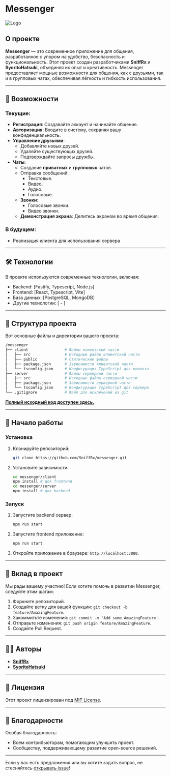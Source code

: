 # Messenger

![Logo](https://via.placeholder.com/200) <!-- Замените на логотип проекта, если он есть -->

## О проекте

**Messenger** — это современное приложение для общения, разработанное с упором на удобство, безопасность и функциональность. Этот проект создан разработчиками **SniffRx** и **SyoritoHatsuki**, объединяя их опыт и креативность. Messenger предоставляет мощные возможности для общения, как с друзьями, так и в групповых чатах, обеспечивая лёгкость и гибкость использования.

---

## 🚀 Возможности

### Текущие:
- **Регистрация**: Создавайте аккаунт и начинайте общение.
- **Авторизация**: Входите в систему, сохраняя вашу конфиденциальность.
- **Управление друзьями**:
    - Добавляйте новых друзей.
    - Удаляйте существующих друзей.
    - Подтверждайте запросы дружбы.
- **Чаты**:
    - Создание **приватных** и **групповых** чатов.
    - Отправка сообщений:
        - Текстовые.
        - Видео.
        - Аудио.
        - Голосовые.
    - **Звонки**:
      - Голосовые звонки.
      - Видео звонки.
    - **Демонстрация экрана**: Делитесь экраном во время общения.

### В будущем:
- Реализация клиента для использования сервера

---

## 🛠️ Технологии

В проекте используются современные технологии, включая:
- Backend: [Fastify, Typescript, Node.js]
- Frontend: [React, Typescript, Vite]
- База данных: [PostgreSQL, MongoDB]
- Другие технологии: [ - ]

---

## 📂 Структура проекта

Вот основные файлы и директории вашего проекта:
```bash
/messenger
├── client                # Файлы клиентской части
│   ├── src               # Исходные файлы клиентской части
│   ├── public            # Статические файлы
│   ├── package.json      # Зависимости клиентской части
│   └── tsconfig.json     # Конфигурация TypeScript для клиента
├── server                # Файлы серверной части
│   ├── src               # Исходные файлы серверной части
│   ├── package.json      # Зависимости серверной части
│   └── tsconfig.json     # Конфигурация TypeScript для сервера
└── .gitignore            # Файл для исключений из git
```

**[Полный исходный код доступен здесь.](https://github.com/SniffRx/messenger)**

---

## 🏁 Начало работы

### Установка

1. Клонируйте репозиторий:
   ```bash
   git clone https://github.com/SniffRx/messenger.git
   ```
2. Установите зависимости
    ```bash
    cd messenger/client
    npm install # для frontend
    cd messenger/server
    npm install # для backend
    ```

### Запуск

1. Запустите backend сервер:
   ```bash
   npm run start
   ```
2. Запустите frontend приложение:
    ```bash
    npm run start
    ```
3. Откройте приложение в браузере: `http://localhost:3000`.

---

## 🤝 Вклад в проект

Мы рады вашему участию! Если хотите помочь в развитии Messenger, следуйте этим шагам:

1. Форкните репозиторий.
2. Создайте ветку для вашей функции: `git checkout -b feature/AmazingFeature`.
3. Закоммитьте изменения: `git commit -m 'Add some AmazingFeature'`.
4. Отправьте изменения: `git push origin feature/AmazingFeature`.
5. Создайте Pull Request.

---

## 🧑‍💻 Авторы

- [**SniffRx**](https://github.com/SniffRx)
- [**SyoritoHatsuki**](https://github.com/syorito-hatsuki)

---

## 📄 Лицензия

Этот проект лицензирован под [MIT License](LICENSE).

---

## 🌟 Благодарности

Особая благодарность:
- Всем контрибьюторам, помогающим улучшить проект.
- Сообществу, поддерживающему развитие open-source решений.

---

Если у вас есть предложения или вы хотите задать вопрос, не стесняйтесь [открывать issue](https://github.com/SniffRx/messenger/issues)!
